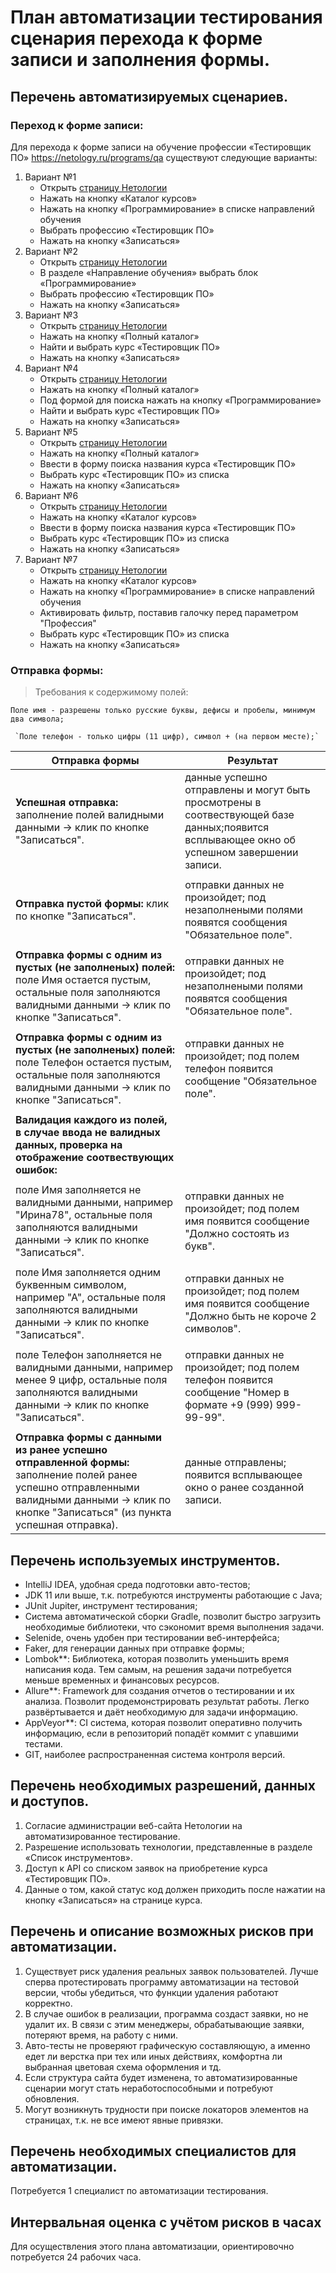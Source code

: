
# План автоматизации тестирования сценария перехода к форме записи и заполнения формы.

## Перечень автоматизируемых сценариев.

### Переход к форме записи:

Для перехода к форме записи на обучение профессии «Тестировщик ПО» https://netology.ru/programs/qa существуют следующие варианты:

1. Вариант №1
   - Открыть [страницу Нетологии](https://netology.ru/)
   - Нажать на кнопку «Каталог курсов»
   - Нажать на кнопку «Программирование» в списке направлений обучения
   - Выбрать профессию «Тестировщик ПО»
   - Нажать на кнопку «Записаться»
2. Вариант №2
   - Открыть [страницу Нетологии](https://netology.ru/)
   - В разделе «Направление обучения» выбрать блок «Программирование»
   - Выбрать профессию «Тестировщик ПО»
   - Нажать на кнопку «Записаться»
3. Вариант №3
    - Открыть [страницу Нетологии](https://netology.ru/)
    - Нажать на кнопку «Полный каталог»
    - Найти и выбрать курс «Тестировщик ПО»
    - Нажать на кнопку «Записаться»
4. Вариант №4
    - Открыть [страницу Нетологии](https://netology.ru/)
    - Нажать на кнопку «Полный каталог»
    - Под формой для поиска нажать на кнопку «Программирование»
    - Найти и выбрать курс «Тестировщик ПО»
    - Нажать на кнопку «Записаться»
5. Вариант №5
   - Открыть [страницу Нетологии](https://netology.ru/)
   - Нажать на кнопку «Полный каталог»
   - Ввести в форму поиска названия курса «Тестировщик ПО»
   - Выбрать курс «Тестировщик ПО» из списка
   - Нажать на кнопку «Записаться»
6. Вариант №6
    - Открыть [страницу Нетологии](https://netology.ru/)
    - Нажать на кнопку «Каталог курсов»
    - Ввести в форму поиска названия курса «Тестировщик ПО»
    - Выбрать курс «Тестировщик ПО» из списка
    - Нажать на кнопку «Записаться»
7. Вариант №7
   - Открыть [страницу Нетологии](https://netology.ru/)
   - Нажать на кнопку «Каталог курсов»
   - Нажать на кнопку «Программирование» в списке направлений обучения
   - Активировать фильтр, поставив галочку перед параметром "Профессия"
   - Выбрать курс «Тестировщик ПО» из списка
   - Нажать на кнопку «Записаться»


### Отправка формы:
> Требования к содержимому полей:

`Поле имя - разрешены только русские буквы, дефисы и пробелы, минимум два символа;`

     `Поле телефон - только цифры (11 цифр), символ + (на первом месте);`



| Отправка формы                                                                                                                                                                                 | Результат                                                                                                                                |
   |------------------------------------------------------------------------------------------------------------------------------------------------------------------------------------------------|------------------------------------------------------------------------------------------------------------------------------------------|
| __Успешная отправка:__ заполнение полей валидными данными -> клик по кнопке "Записаться".                                                                                                      | данные успешно отправлены и могут быть просмотрены в соотвествующей базе данных;появится всплывающее окно об успешном завершении записи. |
|                                                                                                                                                                                                |                                                                                                                                          |
| __Отправка пустой формы:__ клик по кнопке "Записаться".                                                                                                                                        | отправки данных не произойдет; под незаполнеными полями появятся сообщения "Обязательное поле".                                          | 
|                                                                                                                                                                                                |                                                                                                                                          |
| __Отправка формы с одним из пустых (не заполненых) полей:__ поле Имя остается пустым, остальные поля заполняются валидными данными -> клик по кнопке "Записаться".                             | отправки данных не произойдет; под незаполнеными полями появятся сообщения "Обязательное поле".                                          |
|                                                                                                                                                                                                |                                                                                                                                          |
| __Отправка формы с одним из пустых (не заполненых) полей:__ поле Телефон остается пустым, остальные поля заполняются валидными данными -> клик по кнопке "Записаться".                         | отправки данных не произойдет; под полем телефон появится сообщение "Обязательное поле".                                                 |
|                                                                                                                                                                                                |                                                                                                                                          |
| __Валидация каждого из полей, в случае ввода не валидных данных, проверка на отображение соотвествующих ошибок:__                                                                              |                                                                                                                                          |
|                                                                                                                                                                                                |                                                                                                                                          |
| поле Имя заполняется не валидными данными, например "Ирина78", остальные поля заполняются валидными данными -> клик по кнопке "Записаться".                                                    | отправки данных не произойдет; под полем имя появится сообщение "Должно состоять из букв".                                               |
|                                                                                                                                                                                                |                                                                                                                                          |
| поле Имя заполняется одним буквенным символом, например "А", остальные поля заполняются валидными данными -> клик по кнопке "Записаться".                                                      | отправки данных не произойдет; под полем имя появится сообщение "Должно быть не короче 2 символов".                                      |
|                                                                                                                                                                                                |                                                                                                                                          |
| поле Телефон заполняется не валидными данными, например менее 9 цифр, остальные поля заполняются валидными данными -> клик по кнопке "Записаться".                                   | отправки данных не произойдет; под полем телефон появится сообщение "Номер в формате +9 (999) 999-99-99".                                |
|                                                                                                                                                                                                |                                                                                                                                          |
| __Отправка формы с данными из ранее успешно отправленной формы:__ заполнение полей ранее успешно отправленными валидными данными -> клик по кнопке "Записаться" (из пункта успешная отправка). | данные отправлены; появится всплывающее окно о ранее созданной записи.                                                                   | 


## Перечень используемых инструментов.
+ IntelliJ IDEA, удобная среда подготовки авто-тестов;
+ JDK 11 или выше, т.к. потребуются инструменты работающие с Java;
+ JUnit Jupiter, инструмент тестирования;
+ Система автоматической сборки Gradle, позволит быстро загрузить необходимые библиотеки, что сэкономит время выполнения задачи.
+ Selenide, очень удобен при тестировании веб-интерфейса;
+ Faker, для генерации данных при отправке формы;
+ Lombok**: Библиотека, которая позволить уменьшить время написания кода. Тем самым, на решения задачи потребуется меньше временных и финансовых ресурсов.
+ Allure**: Framework для создания отчетов о тестировании и их анализа. Позволит продемонстрировать результат работы. Легко развёртывается и даёт необходимую для задачи информацию.
+ AppVeyor**: CI система, которая позволит оперативно получить информацию, если в репозиторий попадёт коммит с упавшими тестами.
+ GIT, наиболее распространенная система контроля версий.

## Перечень необходимых разрешений, данных и доступов.
1. Согласие администрации веб-сайта Нетологии на автоматизированное тестирование.
2. Разрешение использовать технологии, представленные в разделе «Список инструментов».
3. Доступ к API со списком заявок на приобретение курса «Тестировщик ПО». 
4. Данные о том, какой статус код должен приходить после нажатии на кнопку «Записаться» на странице курса.

## Перечень и описание возможных рисков при автоматизации.
1. Существует риск удаления реальных заявок пользователей. Лучше сперва протестировать программу автоматизации на тестовой версии, чтобы убедиться, что функции удаления работают корректно.
2. В случае ошибок в реализации, программа создаст заявки, но не удалит их. В связи с этим менеджеры, обрабатывающие заявки, потеряют время, на работу с ними. 
3. Авто-тесты не проверяют графическую составляющую, а именно едет ли верстка при тех или иных действиях, комфортна ли выбранная цветовая схема оформления и тд.
4. Если структура сайта будет изменена, то автоматизированные сценарии могут стать неработоспособными и потребуют обновления.
5. Могут возникнуть трудности при поиске локаторов элементов на страницах, т.к. не все имеют явные привязки.

## Перечень необходимых специалистов для автоматизации.
Потребуется 1 специалист по автоматизации тестирования.

## Интервальная оценка с учётом рисков в часах
Для осуществления этого плана автоматизации, ориентировочно потребуется 24 рабочих часа.
